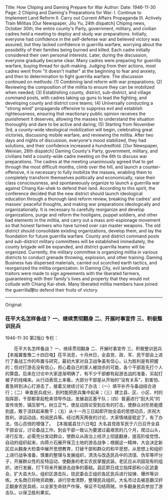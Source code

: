 Title: How Chiping and Daming Prepare for War
Author:
Date: 1946-11-30
Page: 2
    Chiping and Daming's Preparations for War:
    I. Continue to Implement Land Reform
    II. Carry out Current Affairs Propaganda
    III. Actively Train Militias
    [Our Newspaper, Jilu Yu, 24th dispatch] Chiping news, October 30th, the entire county's Party, government, military, and civilian cadres held a meeting to deploy and study war preparations. Initially, everyone had confidence in the self-defense war and believed victory was assured, but they lacked confidence in guerrilla warfare, worrying about the possibility of their families being burned and killed. Each cadre initially considered their own personal interests. Later, during the discussion, everyone gradually became clear. Many cadres were preparing for guerrilla warfare, buying thread for quilt-making. Judging from their actions, most cadres went from "it doesn't matter" at the beginning to fear and anxiety, and then to determination to fight guerrilla warfare. The discussion continued on methods: (1) Combining land reform with war preparations; (2) Reviewing the composition of the militia to ensure they can be mobilized when needed; (3) Establishing county, district, sub-district, and village command posts, with cadres taking up guns to lead the fighting, and developing county and district core teams; (4) Universally conducting a "strong wind" propaganda offensive to suppress evil and establish righteousness, ensuring that reactionary public opinion receives the punishment it deserves, allowing the masses to understand the situation thoroughly and dare to be active and daring; (5) Starting from November 3rd, a county-wide ideological mobilization will begin, celebrating great victories, discussing mobile warfare, and reviewing the militia. After two days and nights of discussion, everyone's mood stabilized, they had solutions, and their confidence increased a hundredfold.
    [Our Newspaper, Weixian, 26th dispatch] Daming County's Party, government, military, and civilians held a county-wide cadre meeting on the 6th to discuss war preparations. The cadres at the meeting unanimously agreed that to get through the most difficult months, climb over the hill, and launch a counter-offensive, it is necessary to fully mobilize the masses, enabling them to completely transform themselves politically and economically, raise their class consciousness, and spontaneously organize to launch a guerrilla war against Chiang Kai-shek to defend their land. According to this spirit, the conference decided that the new district should launch ideological education through a thorough land reform review, breaking the cadres' and masses' peaceful thoughts, and making war preparations ideologically and organizationally. It is necessary to carefully reorganize and develop organizations, purge and reform the hooligans, puppet soldiers, and other bad elements in the militia, and carry out a mass anti-espionage movement so that honest farmers who have turned over can master weapons. The old district should consolidate existing organizations, develop them, and lay the foundation for future guerrilla warfare. County and district command posts and sub-district military committees will be established immediately, the county brigade will be expanded, and district guerrilla teams will be organized. Currently, the military committee is organizing militia in various districts to conduct grenade throwing, explosion, and other training. Daming Business has dispersed materials, carried out scorched earth tactics, and reorganized the militia organization. In Daming City, evil landlords and traitors were made to sign agreements with the liberated farmers, guaranteeing with their family's lives and property that they would not collude with Chiang Kai-shek. Many liberated militia members have joined the guerrilla隊to defend their fruits of victory.



<hr /> 

Original: 


### 茌平大名怎样备战？  一、继续贯彻翻身  二、开展时事宣传  三、积极整训民兵

1946-11-30
第2版()
专栏：

　　茌平大名怎样备战？
    一、继续贯彻翻身
    二、开展时事宣传
    三、积极整训民兵
    【本报冀鲁豫二十四日电】茌平消息，十月卅日，全县党、政、军、民干部会上进行了备战工作的布置与研究，最初大家对自卫战争虽有信心，认为胜利是有把握的；但对打游击没有信心，担心着自己的家人被烧杀的可能，各个干部首先打个人的算盘。后来在讨论中大家逐渐明确了，有不少干部都有起游击战的准备，买起打被子的线绳来。从行动表现上来看，大部分干部是从开始的“没有关系”，到害怕、着急转到决心打游击了，接着又继续讨论了办法：（一）填平补齐与备战结合进行；（二）审查民兵成分，到时能把民兵集中起来；（三）建立县、区、小区、村的指挥部，干部都拿起枪来领导作战，发展县区基干队；（四）普遍进行“刮大风”的宣传攻势，镇压邪气，树立正气，使反动舆论受到应有的打击，使群众对形势能摸到底，敢于活跃起来敢干；（五）从十一月三日起即开始全县的思想动员，庆祝大胜利，讲运动战，检阅民兵等。经过两天两夜的讨论，大家情绪是稳定了，有了办法，信心百倍的增强了。
    【本报威县廿六日电】大名县党政军民于六日召开全县干部会议，讨论备战工作。到会干部一致认为要渡过最艰苦的几个月，爬过山头，进行反攻，必需充分发动群众，使群众从政治上经济上彻底翻身，提高阶级觉悟，自动的组织起来，向蒋介石展开保卫土地的游击战争；根据这一精神，大会决定新区应从翻身大检查中展开思想教育，打破干部和群众的和平思想，从思想上和组织上进行战争准备，慎重的整理与发展组织，清洗与改造民兵中的流氓、伪军等坏分子，开展群众性的反特运动，使翻身的老实农民掌握武装。老区应从巩固现有的组织，进行发展，打下将来开展游击战争的基础。县区即日成立指挥部和小区武委会，扩大县大队，组织区游击队，现武委会正组织各区民兵进行投弹、爆炸等训练。大名商已将物资疏散，进行空舍清野，整理民兵组织。大名市过去被恶霸汉奸正翻身农民具结，以全家生命财产作保，保证不勾结蒋贼，许多翻身民兵参加了游击队，以保卫胜利果实。
